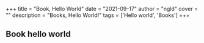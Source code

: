 +++
title = "Book, Hello World"
date = "2021-09-17"
author = "ngld"
cover = ""
description = "Books, Hello World!"
tags = ['Hello world', 'Books']
+++

## Book hello world